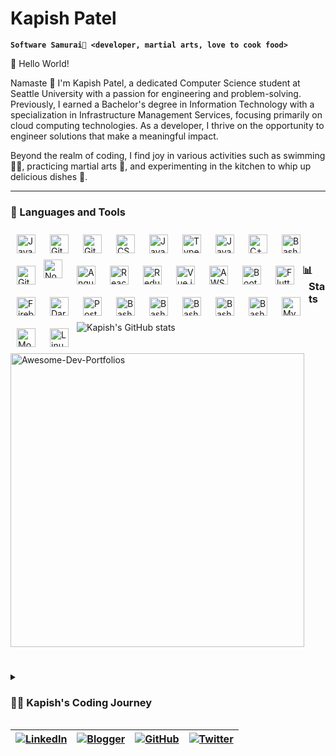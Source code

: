 # Kapish Patel

**`Software Samurai🥋 <developer, martial arts, love to cook food>`**

👋 Hello World! 


Namaste 🙏 I'm Kapish Patel, a dedicated Computer Science student at Seattle University with a passion for engineering and problem-solving. Previously, I earned a Bachelor's degree in Information Technology with a specialization in Infrastructure Management Services, focusing primarily on cloud computing technologies. As a developer, I thrive on the opportunity to engineer solutions that make a meaningful impact.

Beyond the realm of coding, I find joy in various activities such as swimming 🏊‍♂️, practicing martial arts 🥋, and experimenting in the kitchen to whip up delicious dishes 🍳.

---

### 🧰 Languages and Tools


<img align="left" alt="Java" width="30px" style="padding:10px;" src="https://cdn.jsdelivr.net/gh/devicons/devicon/icons/java/java-original.svg"/>
<img align="left" alt="Git" width="30px" style="padding:10px;" src="https://cdn.jsdelivr.net/gh/devicons/devicon/icons/csharp/csharp-original.svg" />
<img align="left" alt="Git" width="30px" style="padding:10px;" src="https://cdn.jsdelivr.net/gh/devicons/devicon/icons/html5/html5-original.svg" />
<img align="left" alt="CSS" width="30px" style="padding:10px;" src="https://cdn.jsdelivr.net/gh/devicons/devicon/icons/css3/css3-original.svg" />
<img align="left" alt="JavaScript" width="30px" style="padding:10px;" src="https://cdn.jsdelivr.net/gh/devicons/devicon/icons/javascript/javascript-original.svg" />
<img align="left" alt="TypeScript" width="30px" style="padding:10px;" src="https://cdn.jsdelivr.net/gh/devicons/devicon/icons/typescript/typescript-original.svg" />
<img align="left" alt="JavaScript" width="30px" style="padding:10px;" src="https://cdn.jsdelivr.net/gh/devicons/devicon/icons/python/python-original.svg" />
<img align="left" alt="C++" width="30px" style="padding:10px;" src="https://cdn.jsdelivr.net/gh/devicons/devicon/icons/cplusplus/cplusplus-original.svg" />
<img align="left" alt="Bash" width="30px" style="padding:10px;" src="https://cdn.jsdelivr.net/gh/devicons/devicon/icons/bash/bash-original.svg" />
<img align="left" alt="Git" width="30px" style="padding:10px;" src="https://cdn.jsdelivr.net/gh/devicons/devicon/icons/git/git-original.svg" />
<img align="left" alt="NodeJS" width="30px" style="padding-right:10px;" src="https://cdn.jsdelivr.net/gh/devicons/devicon/icons/nodejs/nodejs-original.svg" />
<img align="left" alt="AngularJS" width="30px" style="padding:10px;" src="https://cdn.jsdelivr.net/gh/devicons/devicon/icons/angularjs/angularjs-original.svg" />
<img align="left" alt="React" width="30px" style="padding:10px;" src="https://cdn.jsdelivr.net/gh/devicons/devicon/icons/react/react-original.svg" />
<img align="left" alt="Redux" width="30px" style="padding:10px;" src="https://cdn.jsdelivr.net/gh/devicons/devicon/icons/redux/redux-original.svg" />
<img align="left" alt="Vue.js" width="30px" style="padding:10px;" src="https://cdn.jsdelivr.net/gh/devicons/devicon/icons/vuejs/vuejs-original.svg" />
<img align="left" alt="AWS" width="30px" style="padding:10px;" src="https://cdn.jsdelivr.net/gh/devicons/devicon@latest/icons/amazonwebservices/amazonwebservices-plain-wordmark.svg" />
<img align="left" alt="Bootstrap" width="30px" style="padding:10px;" src="https://cdn.jsdelivr.net/gh/devicons/devicon/icons/bootstrap/bootstrap-original.svg" />
<img align="left" alt="Flutter" width="30px" style="padding:10px;" src="https://cdn.jsdelivr.net/gh/devicons/devicon/icons/flutter/flutter-original.svg" />
<img align="left" alt="Firebase" width="30px" style="padding:10px;" src="https://cdn.jsdelivr.net/gh/devicons/devicon/icons/firebase/firebase-plain.svg" />
<img align="left" alt="Dart" width="30px" style="padding:10px;" src="https://cdn.jsdelivr.net/gh/devicons/devicon/icons/dart/dart-original.svg" />
<img align="left" alt="PostgreSQL" width="30px" style="padding:10px;" src="https://cdn.jsdelivr.net/gh/devicons/devicon/icons/postgresql/postgresql-original.svg" />
<img align="left" alt="Bash" width="30px" style="padding:10px;" src="https://cdn.jsdelivr.net/gh/devicons/devicon/icons/vscode/vscode-original.svg" />
<img align="left" alt="Bash" width="30px" style="padding:10px;" src="https://cdn.jsdelivr.net/gh/devicons/devicon/icons/visualstudio/visualstudio-plain.svg" />
<img align="left" alt="Bash" width="30px" style="padding:10px;" src="https://cdn.jsdelivr.net/gh/devicons/devicon/icons/azure/azure-original.svg" />
<img align="left" alt="Bash" width="30px" style="padding:10px;" src="https://cdn.jsdelivr.net/gh/devicons/devicon/icons/pycharm/pycharm-original.svg" />
<img align="left" alt="Bash" width="30px" style="padding:10px;" src="https://cdn.jsdelivr.net/gh/devicons/devicon/icons/bootstrap/bootstrap-original.svg" />
<img align="left" alt="MySQL" width="30px" style="padding:10px;" src="https://cdn.jsdelivr.net/gh/devicons/devicon/icons/mysql/mysql-original.svg" />
<img align="left" alt="MongoDB" width="30px" style="padding:10px;" src="https://cdn.jsdelivr.net/gh/devicons/devicon/icons/mongodb/mongodb-original.svg" />
<img align="left" alt="Linux" width="30px" style="padding:10px;" src="https://cdn.jsdelivr.net/gh/devicons/devicon/icons/linux/linux-original.svg" />
<br />

#

### 📊 Stats

![Kapish's GitHub stats](https://github-readme-stats.vercel.app/api?username=kapish-patel&show_icons=true&theme=gruvbox)

<a href="https://github.com/kapish-patel/Sumazon"><img align="center" width="470" src="https://github-readme-stats.vercel.app/api/pin/?username=kapish-patel&repo=Sumazon&theme=nightowl&show_owner=true" alt="Awesome-Dev-Portfolios" /></a>



#

<details>
 <summary><h3>👨‍💻 Kapish's Coding Journey</h3></summary>
   🚀 My coding journey commenced in 8th grade when I delved into the world of web development, learning the fundamentals of HTML and CSS to craft basic websites. As I progressed, I ventured into dynamic web development with JavaScript in 10th grade, mastering essential concepts such as DOM manipulation, XML handling, and styling techniques.

   🎓 High school marked a significant milestone in my programming journey, where I embraced C++ as my primary language and delved deep into object-oriented programming principles. This period laid a strong foundation for my understanding of software development.

   🔧 Transitioning to my bachelor's degree in Information Technology, specializing in Infrastructure Management Services with a focus on cloud computing, I immersed myself in diverse subjects ranging from networking and security to machine learning. An enriching internship experience as an Associate Network Engineer further broadened my practical knowledge.

   📚 Currently pursuing a degree in Computer Science at Seattle University, I've expanded my software repertoire to encompass a wide array of skills including software testing, security, mobile development, DevOps, parallel computing, software architecture, and distributed systems.

   💡 Reflecting on my journey thus far, I find myself equipped to undertake various roles in the tech industry, from mobile application development to front-end and full-stack engineering. However, my particular interest lies in pursuing opportunities as either a cloud engineer, mobile application developer, or full-stack developer, where I can leverage my diverse skill set to create impactful solutions.
</details>

| [![LinkedIn](https://img.shields.io/badge/LinkedIn-0077B5?style=for-the-badge&logo=linkedin&logoColor=white)](https://www.linkedin.com/in/kapishpatel/) | [![Blogger](https://img.shields.io/badge/Blogger-FF5722?style=for-the-badge&logo=blogger&logoColor=white)](https://kapishknows.blogspot.com) | [![GitHub](https://img.shields.io/badge/GitHub-181717?style=for-the-badge&logo=github&logoColor=white)](https://github.com/kapish-patel) | [![Twitter](https://img.shields.io/badge/Twitter-1DA1F2?style=for-the-badge&logo=twitter&logoColor=white)](https://twitter.com/_kapishpatel) |
|---|---|---|---|



